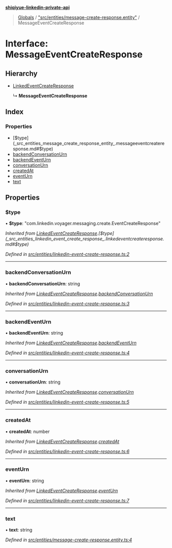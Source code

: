 **[shiqiyue-linkedin-private-api](../README.md)**

> [Globals](../globals.md) / ["src/entities/message-create-response.entity"](../modules/_src_entities_message_create_response_entity_.md) / MessageEventCreateResponse

# Interface: MessageEventCreateResponse

## Hierarchy

* [LinkedEventCreateResponse](_src_entities_linkedin_event_create_response_.linkedeventcreateresponse.md)

  ↳ **MessageEventCreateResponse**

## Index

### Properties

* [$type](_src_entities_message_create_response_entity_.messageeventcreateresponse.md#$type)
* [backendConversationUrn](_src_entities_message_create_response_entity_.messageeventcreateresponse.md#backendconversationurn)
* [backendEventUrn](_src_entities_message_create_response_entity_.messageeventcreateresponse.md#backendeventurn)
* [conversationUrn](_src_entities_message_create_response_entity_.messageeventcreateresponse.md#conversationurn)
* [createdAt](_src_entities_message_create_response_entity_.messageeventcreateresponse.md#createdat)
* [eventUrn](_src_entities_message_create_response_entity_.messageeventcreateresponse.md#eventurn)
* [text](_src_entities_message_create_response_entity_.messageeventcreateresponse.md#text)

## Properties

### $type

•  **$type**: \"com.linkedin.voyager.messaging.create.EventCreateResponse\"

*Inherited from [LinkedEventCreateResponse](_src_entities_linkedin_event_create_response_.linkedeventcreateresponse.md).[$type](_src_entities_linkedin_event_create_response_.linkedeventcreateresponse.md#$type)*

*Defined in [src/entities/linkedin-event-create-response.ts:2](https://github.com/eilonmore/linkedin-private-api/blob/7c25b88/src/entities/linkedin-event-create-response.ts#L2)*

___

### backendConversationUrn

•  **backendConversationUrn**: string

*Inherited from [LinkedEventCreateResponse](_src_entities_linkedin_event_create_response_.linkedeventcreateresponse.md).[backendConversationUrn](_src_entities_linkedin_event_create_response_.linkedeventcreateresponse.md#backendconversationurn)*

*Defined in [src/entities/linkedin-event-create-response.ts:3](https://github.com/eilonmore/linkedin-private-api/blob/7c25b88/src/entities/linkedin-event-create-response.ts#L3)*

___

### backendEventUrn

•  **backendEventUrn**: string

*Inherited from [LinkedEventCreateResponse](_src_entities_linkedin_event_create_response_.linkedeventcreateresponse.md).[backendEventUrn](_src_entities_linkedin_event_create_response_.linkedeventcreateresponse.md#backendeventurn)*

*Defined in [src/entities/linkedin-event-create-response.ts:4](https://github.com/eilonmore/linkedin-private-api/blob/7c25b88/src/entities/linkedin-event-create-response.ts#L4)*

___

### conversationUrn

•  **conversationUrn**: string

*Inherited from [LinkedEventCreateResponse](_src_entities_linkedin_event_create_response_.linkedeventcreateresponse.md).[conversationUrn](_src_entities_linkedin_event_create_response_.linkedeventcreateresponse.md#conversationurn)*

*Defined in [src/entities/linkedin-event-create-response.ts:5](https://github.com/eilonmore/linkedin-private-api/blob/7c25b88/src/entities/linkedin-event-create-response.ts#L5)*

___

### createdAt

•  **createdAt**: number

*Inherited from [LinkedEventCreateResponse](_src_entities_linkedin_event_create_response_.linkedeventcreateresponse.md).[createdAt](_src_entities_linkedin_event_create_response_.linkedeventcreateresponse.md#createdat)*

*Defined in [src/entities/linkedin-event-create-response.ts:6](https://github.com/eilonmore/linkedin-private-api/blob/7c25b88/src/entities/linkedin-event-create-response.ts#L6)*

___

### eventUrn

•  **eventUrn**: string

*Inherited from [LinkedEventCreateResponse](_src_entities_linkedin_event_create_response_.linkedeventcreateresponse.md).[eventUrn](_src_entities_linkedin_event_create_response_.linkedeventcreateresponse.md#eventurn)*

*Defined in [src/entities/linkedin-event-create-response.ts:7](https://github.com/eilonmore/linkedin-private-api/blob/7c25b88/src/entities/linkedin-event-create-response.ts#L7)*

___

### text

•  **text**: string

*Defined in [src/entities/message-create-response.entity.ts:4](https://github.com/eilonmore/linkedin-private-api/blob/7c25b88/src/entities/message-create-response.entity.ts#L4)*
